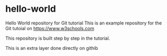 # hello-world
Hello World repository for Git tutorial
This is an example repository for the Git tutoial on https://www.w3schools.com

This repository is built step by step in the tutorial.

This is an extra layer done directly on githib
